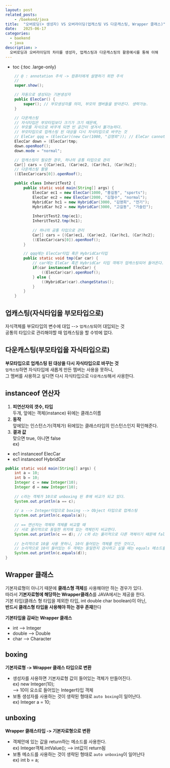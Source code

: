 ```yaml
---
layout: post
related_posts:
    - /baekend/java
title:  "오버로딩(+ 생성자) VS 오버라이딩(업캐스팅 VS 다운캐스팅, Wrapper 클래스)"
date:   2025-06-17
categories:
  - baekend
  - java
description: >
  오버로딩과 오버라이딩의 차이를 생성자, 업캐스팅과 다운캐스팅의 활용예시를 통해 이해
---
```

* toc
{:toc .large-only}

```java
	// @ : annotation 주석 -> 컴퓨터에게 설명하기 위한 주석
	// 
	super.show();

	// 자동으로 생성되는 기본생성자
	public ElecCar() {
		super(); // 부모생성자를 의미, 부모의 멤버들을 받아온다. 생략가능.
	}

	// 다운캐스팅
	// 자식타입은 부모타입보다 크기가 크기 때문에,
	// 부모를 자식으로 바꾸게 되면 빈 공간이 생겨서 불가능하다.
	// 부모타입으로 업캐스팅 된 대상을 다시 자식타입으로 바꾸는 것
	// EleCar qqq = (ElecCar)(new Car(1000, "김영희")); // EleCar cannot be resolved to a type
	ElecCar down = (ElecCar)tmp;
	down.openRoof();
	down.mode = "normal";

	// 업캐스팅이 필요한 경우, 하나의 공통 타입으로 관리
	Car[] cars = {(Car)ec1, (Car)ec2, (Car)hc1, (Car)hc2}; 
	// 다운캐스팅 활용
	((ElecCar)cars[0]).openRoof(); 

	public class InheritTest2 {
		public static void main(String[] args) {
			ElecCar ec1 = new ElecCar(1000, "홍길동", "sports");
			ElecCar ec2 = new ElecCar(2000, "김철수", "normal");
			HybridCar hc1 = new HybridCar(3000, "김영희", "전기");
			HybridCar hc2 = new HybridCar(3000, "고길동", "가솔린");
		
			InheritTest2.tmp(ec1);
			InheritTest2.tmp(hc1);
			
			// 하나의 공통 타입으로 관리
			Car[] cars = {(Car)ec1, (Car)ec2, (Car)hc1, (Car)hc2};
			((ElecCar)cars[0]).openRoof();
		}

		// qqq에는 ElecCar타입 혹은 HybridCar타입
		public static void tmp(Car car) {
			// car에는 EleCar 혹은 HybridCar 타입 객체가 업캐스팅되어 들어온다.
			if(car instanceof ElecCar) {
				((ElecCar)car).openRoof();
			} else {
				((HybridCar)car).changeStatus();
			}
		}
	}
```

## 업캐스팅(자식타입을 부모타입으로)
자식객체를 부모타입의 변수에 대입 --> `업캐스팅`되어 대입되는 것  
공통의 타입으로 관리해야할 때 업캐스팅을 할 수밖에 없다.

## 다운캐스팅(부모타입을 자식타입으로)
**부모타입으로 업캐스팅 된 대상을 다시 자식타입으로 바꾸는 것**  
`업캐스팅`하면 자식타입에 새롭게 만든 멤버는 사용을 못하니,  
그 멤버를 사용하고 싶다면 다시 자식타입으로 `다운캐스팅`해서 사용한다.

## instanceof 연산자
1. **피연산자의 갯수, 타입**  
	두개, 앞에는 객체(instance) 뒤에는 클래스이름
2. **동작**  
	앞에있는 인스턴스가(객체가) 뒤에있는 클래스타입의 인스턴스인지 확인해준다.
3. **결과 값**  
	맞으면 true, 아니면 false  
  ex)   
  - ec1 instanceof ElecCar
  - ec1 instanceof HybridCar
```java
public static void main(String[] args) {
	int a = 10;
	int b = 10;
	Integer c = new Integer(10);
	Integer d = new Integer(10);
	
	// c라는 객체가 10으로 unboxing 된 후에 비교가 되고 있다.
	System.out.println(a == c);
	
	// a --> Integer타입으로 boxing --> Object 타입으로 업캐스팅
	System.out.println(c.equals(a));
	
	// == 연산자는 객체와 객체를 비교할 때 
	// 서로 물리적으로 동일한 위치에 있는 객체인지 비교한다.
	System.out.println(c == d); // c와 d는 물리적으로 다른 객체이기 때문에 false
	
	// 논리적으로 10을 사용 못하니, 10이 들어있는 객체를 만든 것이고,
	// 논리적으로 10이 들어있는 두 객체는 동일한지 검사하고 싶을 때는 equals 메소드를 사용한다.
	System.out.println(c.equals(d));
}
```

## Wrapper 클래스
기본자료형이 아니기 때문에 **클래스형 객체**를 사용해야만 하는 경우가 있다.  
따라서 **기본자료형에 해당하는 Wrapper클래스**를 JAVA에서는 제공을 한다.  
기본 타입(클래스 형 타입을 제외한 타입, int double char boolean)이 아닌,  
**반드시 클래스형 타입을 사용해야 하는 경우 존재**한다  

**기본타입을 감싸는 Wrapper 클래스**  
- int --> Integer
- double --> Double
- char --> Character

## boxing 
**기본자료형 -> Wrapper 클래스 타입으로 변환** 

- 생성자를 사용하면 기본자료형 값이 들어있는 객체가 만들어진다.  
	ex) new Integer(10);   
	--> 10이 요소로 들어있는 Integer타입 객체  
- 보통 생성자를 사용하는 것이 생략된 형태로 `auto boxing`이 일어난다.  
	ex) Integer a = 10;

## unboxing
**Wrapper 클래스타입 -> 기본자료형으로 변환**  

- 객체안에 있는 값을 return하는 메소드를 사용한다.  
	ex) Integer객체.intValue(); --> int값이 return됨
- 보통 메소드를 사용하는 것이 생략된 형태로 `auto unboxing`이 일어난다  
	ex) int b = a;